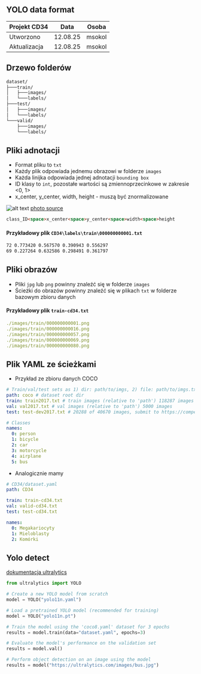 YOLO data format
---
|Projekt CD34|Data        |Osoba       |
|------------|------------|------------|
|Utworzono   |12.08.25    |msokol      |
|Aktualizacja|12.08.25    |msokol      |

## Drzewo folderów
```bash
dataset/
├───train/
│   ├───images/
│   └───labels/
├───test/
│   ├───images/
│   └───labels/
└───valid/
    ├───images/
    └───labels/
```
<!-- 
```bash
dataset/
├───labels/
│   ├───train/
│   └───test/
├───images/
│   ├───train/
│   └───test/
└───annotations/
``` -->

## Pliki adnotacji

- Format pliku to `txt`
- Każdy plik odpowiada jednemu obrazowi w folderze `images`
- Każda linijka odpowiada jednej adnotacji `bounding box`
- ID klasy to `int`, pozostałe wartości są zmiennoprzecinkowe w zakresie <0, 1>
- x_center, y_center, width, height - muszą być znormalizowane


![alt text](image.png)
[photo source](https://roboflow.com/formats/yolo)

```html
class_ID<space>x_center<space>y_center<space>width<space>height
```

#### Przykładowy plik `CD34\labels\train\000000000001.txt`
```bash
72 0.773420 0.567570 0.390943 0.556297
69 0.227264 0.632586 0.298491 0.361797
```

## Pliki obrazów
- Pliki `jpg` lub `png` powinny znaleźć się w folderze `images`
- Ścieżki do obrazów powinny znaleźć się w plikach `txt` w folderze bazowym zbioru danych

#### Przykładowy plik `train-cd34.txt`
```yml
./images/train/000000000001.png
./images/train/000000000016.png
./images/train/000000000057.png
./images/train/000000000069.png
./images/train/000000000080.png
```

## Plik YAML ze ścieżkami
- Przykład ze zbioru danych COCO
```yml
# Train/val/test sets as 1) dir: path/to/imgs, 2) file: path/to/imgs.txt, or 3) list: [path/to/imgs1, path/to/imgs2, ..]
path: coco # dataset root dir
train: train2017.txt # train images (relative to 'path') 118287 images
val: val2017.txt # val images (relative to 'path') 5000 images
test: test-dev2017.txt # 20288 of 40670 images, submit to https://competitions.codalab.org/competitions/20794

# Classes
names:
  0: person
  1: bicycle
  2: car
  3: motorcycle
  4: airplane
  5: bus
```

- Analogicznie mamy
```yml
# CD34/dataset.yaml
path: CD34

train: train-cd34.txt
val: valid-cd34.txt
test: test-cd34.txt

names:
  0: Megakariocyty
  1: Mieloblasty
  2: Komórki
```


## Yolo detect
[dokumentacja ultralytics](https://docs.ultralytics.com/usage/python/)
```python
from ultralytics import YOLO

# Create a new YOLO model from scratch
model = YOLO("yolo11n.yaml")

# Load a pretrained YOLO model (recommended for training)
model = YOLO("yolo11n.pt")

# Train the model using the 'coco8.yaml' dataset for 3 epochs
results = model.train(data="dataset.yaml", epochs=3)

# Evaluate the model's performance on the validation set
results = model.val()

# Perform object detection on an image using the model
results = model("https://ultralytics.com/images/bus.jpg")
```

